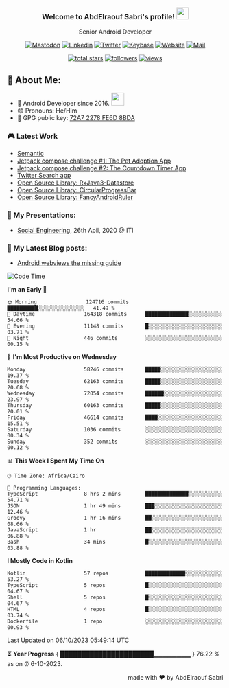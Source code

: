 
<!--
  Title: Senior Android Developer @Storyteller
  Description: Google Certified Associate Android Developer, Clean code, TDD, CICD with knowledge in cybersecurity. 
  Author: abd3lraouf, AbdElraouf Sabri
  -->

<h3 align="center">
  Welcome to AbdElraouf Sabri's profile! 
  <img src="https://media.giphy.com/media/hvRJCLFzcasrR4ia7z/giphy.gif" width="28">
</h3>

<p align='center'>
    Senior Android Developer
</p>

<!-- Social icons section -->
<p align='center'>
      <a href="https://androiddev.social/@abd3lraouf" rel="me"><img src="https://custom-icon-badges.herokuapp.com/badge/-mastodon-black?style=for-the-badge&amp;logo=Mastodon&logoColor=white" alt="Mastodon"></a>
      <a href="https://www.linkedin.com/in/abd3lraouf/"><img src="https://custom-icon-badges.herokuapp.com/badge/-LinkedIn-black?style=for-the-badge&amp;logo=Linkedin&logoColor=white" alt="Linkedin"></a>
      <a href="https://twitter.com/abd3lraouf"><img src="https://custom-icon-badges.herokuapp.com/badge/-Twitter-black?style=for-the-badge&amp;logo=twitter&logoColor=white" alt="Twitter"></a>
      <a href="https://keybase.io/abd3lraouf"><img src="https://custom-icon-badges.herokuapp.com/badge/-Keybase-black?style=for-the-badge&logo=keybase&logoColor=white" alt="Keybase"></a>
      <a href="https://www.abd3lraouf.dev/portfolio/"><img src="https://img.shields.io/badge/-Portfolio-black?style=for-the-badge&amp;logo=google-chrome&amp;logoColor=white" alt="Website"></a>
      <a href="mailto:abdelraoufsabri@gmail.com"><img src="https://img.shields.io/badge/-Say%20Hi!-black?style=for-the-badge&amp;logo=gmail" alt="Mail"></a>
</p>

<!-- Stats icons section -->
<p align='center'>
  <a href="https://github.com/abd3lraouf?tab=repositories&sort=stargazers">
    <img alt="total stars" title="Total stars on GitHub" src="https://custom-icon-badges.herokuapp.com/badge/dynamic/json?logo=star&color=55960c&labelColor=488207&label=Stars&style=for-the-badge&query=%24.stars&url=https://api.github-star-counter.workers.dev/user/abd3lraouf"/></a>
  <a href="https://github.com/abd3lraouf?tab=followers">
    <img alt="followers" title="Follow me on Github" src="https://custom-icon-badges.herokuapp.com/github/followers/abd3lraouf?color=236ad3&labelColor=1155ba&style=for-the-badge&logo=person-add&label=Follow&logoColor=white"/></a>
  <a href="https://github.com/abd3lraouf">
    <img alt="views" title="GitHub profile views" src="https://enwj06txat9l677.m.pipedream.net"/></a>
</p>

<!-- Resume Download section 
<p align='center'>
      <a href="https://github.com/abd3lraouf/abd3lraouf/releases/latest/download/AbdElraouf.Sabri.Android.Developer.resume.pdf
"><img src="https://custom-icon-badges.herokuapp.com/badge/-download%20resume-EC1C24?style=for-the-badge&logo=Adobe%20Acrobat%20Reader&logoColor=white" alt="views" title="Download my latest resume" alt="resume"></a>
</p>
-->

## 🤵 About Me:
- 🏦 Android Developer since 2016.
      <img src="https://media.giphy.com/media/WUlplcMpOCEmTGBtBW/giphy.gif" width="30">
- 😊 Pronouns: He/Him
- 🔑 GPG public key: [72A7 2278 FE6D 8BDA](https://keybase.io/abd3lraouf/pgp_keys.asc?fingerprint=d971ef94887269e4308587a772a72278fe6d8bda)

### 🎮 Latest Work

<!-- - [MVI posts](https://github.com/AbdElraoufSabri/MVIPosts) --> 
- [Semantic](https://github.com/abd3lraouf/Semantic)
- [Jetpack compose challenge #1: The Pet Adoption App](https://github.com/abd3lraouf/compose-challenge-1)
- [Jetpack compose challenge #2: The Countdown Timer App](https://github.com/abd3lraouf/compose-challenge-2)
- [Twitter Search app](https://github.com/abd3lraouf/WeeTwit)
- [Open Source Library: RxJava3-Datastore](https://github.com/abd3lraouf/DatastoreWithRxJava3)
- [Open Source Library: CircularProgressBar](https://github.com/abd3lraouf/CircularProgressBar)
- [Open Source Library: FancyAndroidRuler](https://github.com/abd3lraouf/FancyAndroidRuler)
<!-- - [MVI sample](https://github.com/abd3lraouf/mviSample) -->

### 📕 My Presentations:

- [Social Engineering](https://abd3lraouf.github.io/social-engineering/), 26th Apil, 2020 @ ITI

### 📕 My Latest Blog posts:
<!-- BLOG-POST-LIST:START -->
- [Android webviews the missing guide](https://abd3lraouf.dev/posts/android-webviews-the-missing-guide/)
<!-- BLOG-POST-LIST:END -->

<!--START_SECTION:waka-->
![Code Time](http://img.shields.io/badge/Code%20Time-523%20hrs%203%20mins-blue)

**I'm an Early 🐤** 

```text
🌞 Morning                124716 commits      ██████████░░░░░░░░░░░░░░░   41.49 % 
🌆 Daytime                164318 commits      ██████████████░░░░░░░░░░░   54.66 % 
🌃 Evening                11148 commits       █░░░░░░░░░░░░░░░░░░░░░░░░   03.71 % 
🌙 Night                  446 commits         ░░░░░░░░░░░░░░░░░░░░░░░░░   00.15 % 
```
📅 **I'm Most Productive on Wednesday** 

```text
Monday                   58246 commits       █████░░░░░░░░░░░░░░░░░░░░   19.37 % 
Tuesday                  62163 commits       █████░░░░░░░░░░░░░░░░░░░░   20.68 % 
Wednesday                72054 commits       ██████░░░░░░░░░░░░░░░░░░░   23.97 % 
Thursday                 60163 commits       █████░░░░░░░░░░░░░░░░░░░░   20.01 % 
Friday                   46614 commits       ████░░░░░░░░░░░░░░░░░░░░░   15.51 % 
Saturday                 1036 commits        ░░░░░░░░░░░░░░░░░░░░░░░░░   00.34 % 
Sunday                   352 commits         ░░░░░░░░░░░░░░░░░░░░░░░░░   00.12 % 
```


📊 **This Week I Spent My Time On** 

```text
🕑︎ Time Zone: Africa/Cairo

💬 Programming Languages: 
TypeScript               8 hrs 2 mins        ██████████████░░░░░░░░░░░   54.71 % 
JSON                     1 hr 49 mins        ███░░░░░░░░░░░░░░░░░░░░░░   12.46 % 
Groovy                   1 hr 16 mins        ██░░░░░░░░░░░░░░░░░░░░░░░   08.66 % 
JavaScript               1 hr                ██░░░░░░░░░░░░░░░░░░░░░░░   06.88 % 
Bash                     34 mins             █░░░░░░░░░░░░░░░░░░░░░░░░   03.88 % 
```

**I Mostly Code in Kotlin** 

```text
Kotlin                   57 repos            █████████████░░░░░░░░░░░░   53.27 % 
TypeScript               5 repos             █░░░░░░░░░░░░░░░░░░░░░░░░   04.67 % 
Shell                    5 repos             █░░░░░░░░░░░░░░░░░░░░░░░░   04.67 % 
HTML                     4 repos             █░░░░░░░░░░░░░░░░░░░░░░░░   03.74 % 
Dockerfile               1 repo              ░░░░░░░░░░░░░░░░░░░░░░░░░   00.93 % 
```




 Last Updated on 06/10/2023 05:49:14 UTC
<!--END_SECTION:waka-->

⏳ **Year Progress** { ██████████████████████▁▁▁▁▁▁▁▁ } 76.22 % as on ⏰ 6-10-2023.

<p align="right">made with ❤️ by AbdElraouf Sabri</p>

